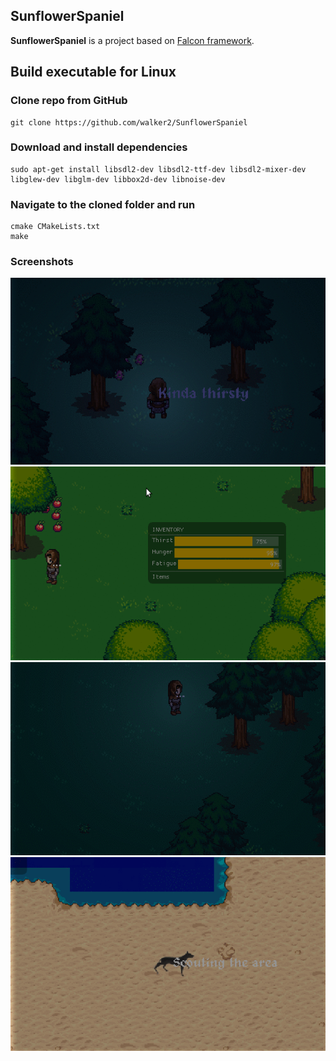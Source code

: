 ## SunflowerSpaniel
**SunflowerSpaniel** is a project based on [Falcon framework](https://github.com/walker2/Falcon).

## Build executable for Linux
### Clone repo from GitHub
```
git clone https://github.com/walker2/SunflowerSpaniel
```
### Download and install dependencies
```
sudo apt-get install libsdl2-dev libsdl2-ttf-dev libsdl2-mixer-dev libglew-dev libglm-dev libbox2d-dev libnoise-dev
```
### Navigate to the cloned folder and run
```
cmake CMakeLists.txt
make
```
### Screenshots

![Alt text](/screenshots/sp1.gif?raw=true)
![Alt text](/screenshots/sp2.gif?raw=true)
![Alt text](/screenshots/sp3.gif?raw=true)
![Alt text](/screenshots/sp4.gif?raw=true)

